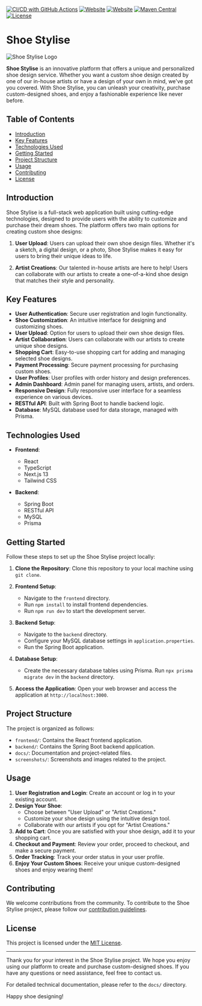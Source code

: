[![CI/CD with GitHub Actions](https://github.com/ieecois/shoepee/actions/workflows/CI-CD-BE.yml/badge.svg)](https://github.com/ieecois/shoepee/actions/workflows/CI-CD-BE.yml)
[![Website](https://img.shields.io/static/v1?label=Website&message=Shoepee&color=blue)](https://shoepee.vercel.app/)
[![Website](https://img.shields.io/static/v1?label=Facebook&message=Shoepee&color=yellow)](https://www.facebook.com/shoepeefpt)
[![Maven Central](https://maven-badges.herokuapp.com/maven-central/org.asciidoctor/asciidoctor-maven-plugin/badge.svg)](https://maven-badges.herokuapp.com/maven-central/org.asciidoctor/asciidoctor-maven-plugin)
[![License](https://img.shields.io/badge/license-MIT-lightgrey.svg)](https://github.com/ieecois/shoepee/blob/main/LICENSE)


# Shoe Stylise

![Shoe Stylise Logo](link_to_logo.png)

**Shoe Stylise** is an innovative platform that offers a unique and personalized shoe design service. Whether you want a custom shoe design created by one of our in-house artists or have a design of your own in mind, we've got you covered. With Shoe Stylise, you can unleash your creativity, purchase custom-designed shoes, and enjoy a fashionable experience like never before.

## Table of Contents

- [Introduction](#introduction)
- [Key Features](#key-features)
- [Technologies Used](#technologies-used)
- [Getting Started](#getting-started)
- [Project Structure](#project-structure)
- [Usage](#usage)
- [Contributing](#contributing)
- [License](#license)

## Introduction

Shoe Stylise is a full-stack web application built using cutting-edge technologies, designed to provide users with the ability to customize and purchase their dream shoes. The platform offers two main options for creating custom shoe designs:

1. **User Upload**: Users can upload their own shoe design files. Whether it's a sketch, a digital design, or a photo, Shoe Stylise makes it easy for users to bring their unique ideas to life.

2. **Artist Creations**: Our talented in-house artists are here to help! Users can collaborate with our artists to create a one-of-a-kind shoe design that matches their style and personality.

## Key Features

- **User Authentication**: Secure user registration and login functionality.
- **Shoe Customization**: An intuitive interface for designing and customizing shoes.
- **User Upload**: Option for users to upload their own shoe design files.
- **Artist Collaboration**: Users can collaborate with our artists to create unique shoe designs.
- **Shopping Cart**: Easy-to-use shopping cart for adding and managing selected shoe designs.
- **Payment Processing**: Secure payment processing for purchasing custom shoes.
- **User Profiles**: User profiles with order history and design preferences.
- **Admin Dashboard**: Admin panel for managing users, artists, and orders.
- **Responsive Design**: Fully responsive user interface for a seamless experience on various devices.
- **RESTful API**: Built with Spring Boot to handle backend logic.
- **Database**: MySQL database used for data storage, managed with Prisma.

## Technologies Used

- **Frontend**:
  - React
  - TypeScript
  - Next.js 13
  - Tailwind CSS

- **Backend**:
  - Spring Boot
  - RESTful API
  - MySQL
  - Prisma

## Getting Started

Follow these steps to set up the Shoe Stylise project locally:

1. **Clone the Repository**: Clone this repository to your local machine using `git clone`.

2. **Frontend Setup**:
   - Navigate to the `frontend` directory.
   - Run `npm install` to install frontend dependencies.
   - Run `npm run dev` to start the development server.

3. **Backend Setup**:
   - Navigate to the `backend` directory.
   - Configure your MySQL database settings in `application.properties`.
   - Run the Spring Boot application.

4. **Database Setup**:
   - Create the necessary database tables using Prisma. Run `npx prisma migrate dev` in the `backend` directory.

5. **Access the Application**: Open your web browser and access the application at `http://localhost:3000`.

## Project Structure

The project is organized as follows:

- `frontend/`: Contains the React frontend application.
- `backend/`: Contains the Spring Boot backend application.
- `docs/`: Documentation and project-related files.
- `screenshots/`: Screenshots and images related to the project.

## Usage

1. **User Registration and Login**: Create an account or log in to your existing account.
2. **Design Your Shoe**:
   - Choose between "User Upload" or "Artist Creations."
   - Customize your shoe design using the intuitive design tool.
   - Collaborate with our artists if you opt for "Artist Creations."
3. **Add to Cart**: Once you are satisfied with your shoe design, add it to your shopping cart.
4. **Checkout and Payment**: Review your order, proceed to checkout, and make a secure payment.
5. **Order Tracking**: Track your order status in your user profile.
6. **Enjoy Your Custom Shoes**: Receive your unique custom-designed shoes and enjoy wearing them!

## Contributing

We welcome contributions from the community. To contribute to the Shoe Stylise project, please follow our [contribution guidelines](CONTRIBUTING.md).

## License

This project is licensed under the [MIT License](LICENSE).

---

Thank you for your interest in the Shoe Stylise project. We hope you enjoy using our platform to create and purchase custom-designed shoes. If you have any questions or need assistance, feel free to contact us.

For detailed technical documentation, please refer to the `docs/` directory.

Happy shoe designing!
